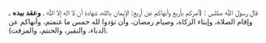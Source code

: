 قال رسول ﷲ صللس : (آمركم بأربع وأنهاكم عن أربع: الإيمان بالله، شهادة أن لا اله إلا ﷲ ـ **وعقد بيده** ـ وإقام الصلاة، وإيتاء الزكاة، وصيام رمضان، وأن تؤدوا لله خمس ما غنمتم، وأنهاكم عن الدباء، والنقير، والحنتم، والمزفت).